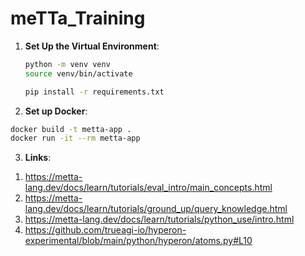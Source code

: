 # meTTa_Training

1. **Set Up the Virtual Environment**:
    ```sh
    python -m venv venv
    source venv/bin/activate
    ```
   ```sh
   pip install -r requirements.txt
   ```


2. **Set up Docker**:
```sh
docker build -t metta-app .
docker run -it --rm metta-app
```

3. **Links**:
   
1) https://metta-lang.dev/docs/learn/tutorials/eval_intro/main_concepts.html
2) https://metta-lang.dev/docs/learn/tutorials/ground_up/query_knowledge.html
3) https://metta-lang.dev/docs/learn/tutorials/python_use/intro.html
4) https://github.com/trueagi-io/hyperon-experimental/blob/main/python/hyperon/atoms.py#L10
